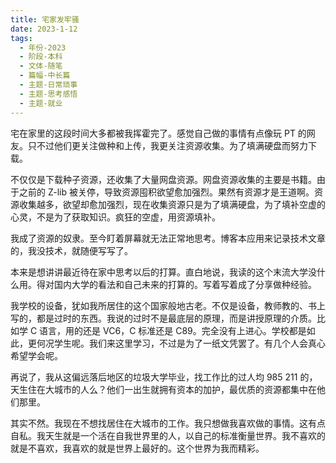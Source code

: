 ```yaml
---
title: 宅家发牢骚
date: 2023-1-12
tags:
  - 年份-2023
  - 阶段-本科
  - 文体-随笔
  - 篇幅-中长篇
  - 主题-日常琐事
  - 主题-思考感悟
  - 主题-就业
---
```


宅在家里的这段时间大多都被我挥霍完了。感觉自己做的事情有点像玩 PT 的网友。只不过他们更关注做种和上传，我更关注资源收集。为了填满硬盘而努力下载。

不仅仅是下载种子资源，还收集了大量网盘资源。网盘资源收集的主要是书籍。由于之前的 Z-lib 被关停，导致资源囤积欲望愈加强烈。果然有资源才是王道啊。资源收集越多，欲望却愈加强烈，现在收集资源只是为了填满硬盘，为了填补空虚的心灵，不是为了获取知识。疯狂的空虚，用资源填补。

我成了资源的奴隶。至今盯着屏幕就无法正常地思考。博客本应用来记录技术文章的，我没技术，就随便写写了。

本来是想讲讲最近待在家中思考以后的打算。直白地说，我读的这个末流大学没什么用。得对国内大学的看法和自己未来的打算的。写着写着成了分享做种经验。

我学校的设备，犹如我所居住的这个国家般地古老。不仅是设备，教师教的、书上写的，都是过时的东西。我说的过时不是最底层的原理，而是讲授原理的介质。比如学 C 语言，用的还是 VC6，C 标准还是 C89。完全没有上进心。学校都是如此，更何况学生呢。我们来这里学习，不过是为了一纸文凭罢了。有几个人会真心希望学会呢。

再说了，我从这偏远落后地区的垃圾大学毕业，找工作比的过人均 985 211 的，天生住在大城市的人么？他们一出生就拥有资本的加护，最优质的资源都集中在他们那里。

其实不然。我现在不想找居住在大城市的工作。我只想做我喜欢做的事情。这有点自私。我天生就是一个活在自我世界里的人，以自己的标准衡量世界。我不喜欢的就是不喜欢，我喜欢的就是世界上最好的。这个世界为我而精彩。

